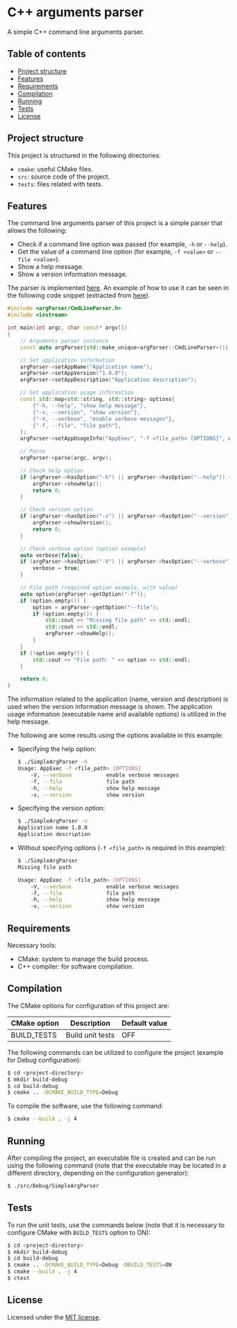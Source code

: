 # C++ arguments parser

A simple C++ command line arguments parser.

## Table of contents

- [Project structure](#project-structure)
- [Features](#features)
- [Requirements](#requirements)
- [Compilation](#compilation)
- [Running](#running)
- [Tests](#tests)
- [License](#license)

## Project structure

This project is structured in the following directories:

- `cmake`: useful CMake files.
- `src`: source code of the project.
- `tests`: files related with tests.

## Features

The command line arguments parser of this project is a simple parser that allows the following:

- Check if a command line option was passed (for example, `-h` or `--help`).
- Get the value of a command line option (for example, `-f <value>` or `--file <value>`).
- Show a help message.
- Show a version information message.

The parser is implemented [here](./src/argParser/). An example of how to use it can be seen in the following code snippet (extracted from [here](./src/main.cpp)).

```C++
#include <argParser/CmdLineParser.h>
#include <iostream>

int main(int argc, char const* argv[])
{
    // Arguments parser instance
    const auto argParser{std::make_unique<argParser::CmdLineParser>()};

    // Set application information
    argParser->setAppName("Application name");
    argParser->setAppVersion("1.0.0");
    argParser->setAppDescription("Application description");

    // Set application usage information
    const std::map<std::string, std::string> options{
        {"-h, --help", "show help message"},
        {"-v, --version", "show version"},
        {"-V, --verbose", "enable verbose messages"},
        {"-f, --file", "file path"},
    };
    argParser->setAppUsageInfo("AppExec", "-f <file_path> [OPTIONS]", options);

    // Parse
    argParser->parse(argc, argv);

    // Check help option
    if (argParser->hasOption("-h") || argParser->hasOption("--help")) {
        argParser->showHelp();
        return 0;
    }

    // Check version option
    if (argParser->hasOption("-v") || argParser->hasOption("--version")) {
        argParser->showVersion();
        return 0;
    }

    // Check verbose option (option example)
    auto verbose{false};
    if (argParser->hasOption("-V") || argParser->hasOption("--verbose")) {
        verbose = true;
    }

    // File path (required option example, with value)
    auto option{argParser->getOption("-f")};
    if (option.empty()) {
        option = argParser->getOption("--file");
        if (option.empty()) {
            std::cout << "Missing file path" << std::endl;
            std::cout << std::endl;
            argParser->showHelp();
        }
    }
    if (!option.empty()) {
        std::cout << "File path: " << option << std::endl;
    }

    return 0;
}
```

The information related to the application (name, version and description) is used when the version information message is shown. The application usage information (executable name and available options) is utilized in the help message.

The following are some results using the options available in this example:

- Specifying the help option:
    ```sh
    $ ./SimpleArgParser -h
    Usage: AppExec -f <file_path> [OPTIONS]
        -V, --verbose           enable verbose messages
        -f, --file              file path
        -h, --help              show help message
        -v, --version           show version
    ```
- Specifying the version option:
    ```sh
    $ ./SimpleArgParser -v
    Application name 1.0.0
    Application description
    ```
- Without specifying options (`-f <file_path>` is required in this example):
    ```sh
    $ ./SimpleArgParser
    Missing file path

    Usage: AppExec -f <file_path> [OPTIONS]
        -V, --verbose           enable verbose messages
        -f, --file              file path
        -h, --help              show help message
        -v, --version           show version
    ```

## Requirements

Necessary tools:

- CMake: system to manage the build process.
- C++ compiler: for software compilation.

## Compilation

The CMake options for configuration of this project are:

| CMake option | Description | Default value |
| --- | --- | --- |
| BUILD_TESTS | Build unit tests | OFF |

The following commands can be utilized to configure the project (example for Debug configuration):

```sh
$ cd <project-directory>
$ mkdir build-debug
$ cd build-debug
$ cmake .. -DCMAKE_BUILD_TYPE=Debug
```

To compile the software, use the following command:

```sh
$ cmake --build . -j 4
```

## Running

After compiling the project, an executable file is created and can be run using the following command (note that the executable may be located in a different directory, depending on the configuration generator):

```sh
$ ./src/Debug/SimpleArgParser
```

## Tests

To run the unit tests, use the commands below (note that it is necessary to configure CMake with `BUILD_TESTS` option to ON):

```sh
$ cd <project-directory>
$ mkdir build-debug
$ cd build-debug
$ cmake .. -DCMAKE_BUILD_TYPE=Debug -DBUILD_TESTS=ON
$ cmake --build . -j 4
$ ctest
```

## License

Licensed under the [MIT license](./LICENSE).
